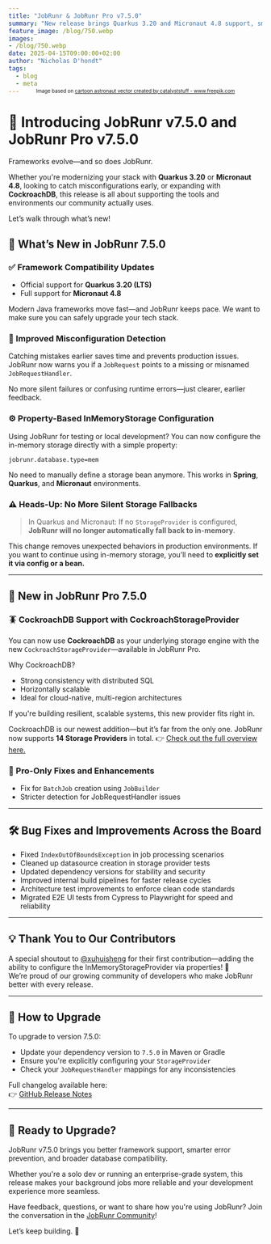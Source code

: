 ```yaml
---
title: "JobRunr & JobRunr Pro v7.5.0"
summary: "New release brings Quarkus 3.20 and Micronaut 4.8 support, smarter config validation, and CockroachDB integration!"
feature_image: /blog/750.webp
images:
- /blog/750.webp
date: 2025-04-15T09:00:00+02:00
author: "Nicholas D'hondt"
tags:
  - blog
  - meta
---
```

<div style="text-align: center;margin: -2em 0 2em;">
<small style="font-size: 70%;">Image based on <a href='https://www.freepik.com/vectors/cartoon-astronaut'>cartoon astronaut vector created by catalyststuff - www.freepik.com</a></small>
</div>

<style type="text/css">
    .post-full-content img {display: inline-block; margin: 0 auto}
</style>

# 🚀 Introducing JobRunr v7.5.0 and JobRunr Pro v7.5.0

Frameworks evolve—and so does JobRunr.  

Whether you're modernizing your stack with **Quarkus 3.20** or **Micronaut 4.8**, looking to catch misconfigurations early, or expanding with **CockroachDB**, this release is all about supporting the tools and environments our community actually uses.

Let’s walk through what’s new!

## 🌟 **What’s New in JobRunr 7.5.0**

### ✅ Framework Compatibility Updates

- Official support for **Quarkus 3.20 (LTS)**
- Full support for **Micronaut 4.8**

Modern Java frameworks move fast—and JobRunr keeps pace. We want to make sure you can safely upgrade your tech stack.

### 🧠 Improved Misconfiguration Detection

Catching mistakes earlier saves time and prevents production issues. JobRunr now warns you if a `JobRequest` points to a missing or misnamed `JobRequestHandler`.

No more silent failures or confusing runtime errors—just clearer, earlier feedback.

### ⚙️ Property-Based InMemoryStorage Configuration

Using JobRunr for testing or local development? You can now configure the in-memory storage directly with a simple property:

```properties
jobrunr.database.type=mem
```

No need to manually define a storage bean anymore. This works in **Spring**, **Quarkus**, and **Micronaut** environments.

### ⚠️ Heads-Up: No More Silent Storage Fallbacks

> In Quarkus and Micronaut: If no `StorageProvider` is configured, **JobRunr will no longer automatically fall back to in-memory**.

This change removes unexpected behaviors in production environments. If you want to continue using in-memory storage, you’ll need to **explicitly set it via config or a bean.**

---

## 💼 **New in JobRunr Pro 7.5.0**

### 🪳 CockroachDB Support with CockroachStorageProvider

You can now use **CockroachDB** as your underlying storage engine with the new `CockroachStorageProvider`—available in JobRunr Pro.

Why CockroachDB?

- Strong consistency with distributed SQL
- Horizontally scalable
- Ideal for cloud-native, multi-region architectures

If you're building resilient, scalable systems, this new provider fits right in.

CockroachDB is our newest addition—but it’s far from the only one.
JobRunr now supports **14 Storage Providers** in total.
👉 [Check out the full overview here.](documentation/installation/storage/)

### 🧹 Pro-Only Fixes and Enhancements

- Fix for `BatchJob` creation using `JobBuilder`
- Stricter detection for JobRequestHandler issues


---

## 🛠️ **Bug Fixes and Improvements Across the Board**

- Fixed `IndexOutOfBoundsException` in job processing scenarios
- Cleaned up datasource creation in storage provider tests
- Updated dependency versions for stability and security
- Improved internal build pipelines for faster release cycles
- Architecture test improvements to enforce clean code standards
- Migrated E2E UI tests from Cypress to Playwright for speed and reliability

---

## 💡 **Thank You to Our Contributors**

A special shoutout to [@xuhuisheng](https://github.com/xuhuisheng) for their first contribution—adding the ability to configure the InMemoryStorageProvider via properties! 👏  
We’re proud of our growing community of developers who make JobRunr better with every release.

---

## 🧪 **How to Upgrade**

To upgrade to version 7.5.0:

- Update your dependency version to `7.5.0` in Maven or Gradle
- Ensure you're explicitly configuring your `StorageProvider`
- Check your `JobRequestHandler` mappings for any inconsistencies

Full changelog available here:  
👉 [GitHub Release Notes](https://github.com/jobrunr/jobrunr/compare/v7.4.1...v7.5.0)

---

## 🚀 **Ready to Upgrade?**

JobRunr v7.5.0 brings you better framework support, smarter error prevention, and broader database compatibility.

Whether you're a solo dev or running an enterprise-grade system, this release makes your background jobs more reliable and your development experience more seamless.

Have feedback, questions, or want to share how you're using JobRunr? Join the conversation in the [JobRunr Community](https://github.com/jobrunr/jobrunr/discussions)!

Let’s keep building. 💪
